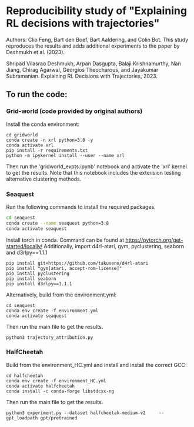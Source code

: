# Reproducibility study of "Explaining RL decisions with trajectories"
Authors: Clio Feng, Bart den Boef, Bart Aaldering, and Colin Bot.
This study reproduces the results and adds additional experiments to the paper by Deshmukh et al. (2023).

Shripad Vilasrao Deshmukh, Arpan Dasgupta, Balaji Krishnamurthy, Nan Jiang, Chirag Agarwal, Georgios
Theocharous, and Jayakumar Subramanian. Explaining RL Decisions with Trajectories, 2023.

## To run the code: 
### Grid-world (code provided by original authors)
Install the conda environment:
~~~shell
cd gridworld
conda create -n xrl python=3.8 -y
conda activate xrl
pip install -r requirements.txt
python -m ipykernel install --user --name xrl
~~~~
Then run the 'gridworld_expts.ipynb' notebook and activate the 'xrl' kernel to get the results. 
Note that this notebook includes the extension testing alternative clustering methods.



### Seaquest 
Run the following commands to install the required packages.

~~~sh
cd seaquest
conda create --name seaquest python=3.8
conda activate seaquest
~~~

Install torch in conda. Command can be found at https://pytorch.org/get-started/locally/
Additionally, import d4rl-atari, gym, pyclustering, seaborn and d3rlpy==1.1.1

~~~shell
pip install git+https://github.com/takuseno/d4rl-atari 
pip install "gym[atari, accept-rom-license]" 
pip install pyclustering 
pip install seaborn 
pip install d3rlpy==1.1.1
~~~
Alternatively, build from the environment.yml:
~~~shell
cd seaquest
conda env create -f environment.yml
conda activate seaquest
~~~~
Then run the main file to get the results.
~~~shell
python3 trajectory_attribution.py
~~~

### HalfCheetah 
Build from the environment_HC.yml and install and install the correct GCC:
~~~shell
cd halfcheetah
conda env create -f environment_HC.yml
conda activate halfcheetah
conda install -c conda-forge libstdcxx-ng
~~~~
Then run the main file to get the results.
~~~shell
python3 experiment.py --dataset halfcheetah-medium-v2     --gpt_loadpath gpt/pretrained
~~~

